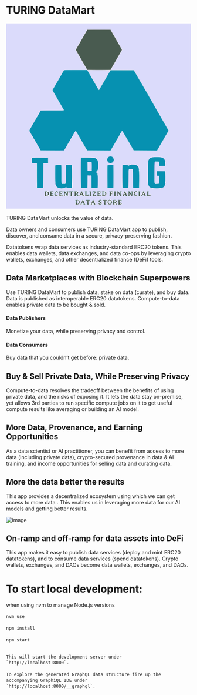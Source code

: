 
# TURING DataMart
[![banner](https://raw.githubusercontent.com/sudhanshu-shukla-git/market/main/src/images/logo.svg)](https://turingdatamart.vercel.app/)

TURING DataMart unlocks the value of data.

Data owners and consumers use TURING DataMart app to publish, discover, and consume data in a secure, privacy-preserving fashion. 

Datatokens wrap data services as industry-standard ERC20 tokens. This enables data wallets, data exchanges, and data co-ops by leveraging crypto wallets, exchanges, and other decentralized finance (DeFi) tools.

## Data Marketplaces with Blockchain Superpowers

Use TURING DataMart to publish data, stake on data (curate), and buy data. Data is published as interoperable ERC20 datatokens. Compute-to-data enables private data to be bought & sold. 

#### Data Publishers

Monetize your data, while preserving privacy and control.

#### Data Consumers

Buy data that you couldn’t get before: private data.

## Buy & Sell Private Data, While Preserving Privacy

Compute-to-data resolves the tradeoff between the benefits of using private data, and the risks of exposing it. It lets the data stay on-premise, yet allows 3rd parties to run specific compute jobs on it to get useful compute results like averaging or building an AI model.

## More Data, Provenance, and Earning Opportunities

As a data scientist or AI practitioner, you can benefit from access to more data (including private data), crypto-secured provenance in data & AI training, and income opportunities for selling data and curating data.

## More the data better the results

This app provides a decentralized ecosystem using which we can get access to more data . This enables us in leveraging more data for our AI models and getting better results.

![image](https://user-images.githubusercontent.com/44602338/155158803-1db18c42-498a-4599-9e32-09b6526f9eab.png)

## On-ramp and off-ramp for data assets into DeFi

This app makes it easy to publish data services (deploy and mint ERC20 datatokens), and to consume data services (spend datatokens). Crypto wallets, exchanges, and DAOs become data wallets, exchanges, and DAOs.

# To start local development:

when using nvm to manage Node.js versions
```
nvm use

npm install

npm start
```
```

This will start the development server under
`http://localhost:8000`.

To explore the generated GraphQL data structure fire up the accompanying GraphiQL IDE under
`http://localhost:8000/__graphql`.


```
